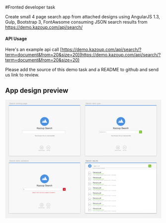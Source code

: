 #Fronted developer task 

Create small 4 page search app from attached designs using AngularJS 1.3, Gulp, Bootstrap 3, FontAwsome consuming JSON search results from https://demo.kazoup.com/api/search/

#### API Usage

Here's an example api call [https://demo.kazoup.com/api/search/?term=document&from=20&size=20](https://demo.kazoup.com/api/search/?term=document&from=20&size=20)

Please add the source of this demo task and a README to github and send us link to review.

## App design preview
![Preview](designs/preview.png)
